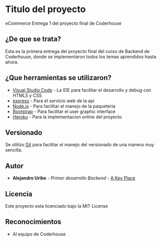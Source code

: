# Titulo del proyecto

eCommerce Entrega 1 del proyecto final de Coderhouse

## ¿De que se trata?

Esta es la primera entrega del proyecto final del curso de Backend de Coderhouse, donde se implementaron todos los temas aprendidos hasta ahora.

## ¿Que herramientas se utilizaron?

* [Visual Studio Code](https://code.visualstudio.com/) - La IDE para facilitar el desarrollo y debug con HTML5 y CSS
* [express](https://expressjs.com/es/) - Para el servicio web de la api
* [Node.js](https://nodejs.org/es/) - Para facilitar el manejo de la paqueteria
* [Bootstrap](https://getbootstrap.com/) - Para facilitar el user graphic interface
* [Heroku](https://heroku.com/) - Para la implementacion online del proyecto

## Versionado

Se utilizo [Git](https://git-scm.com/) para facilitar el manejo del versionado de una manera muy sencilla.

## Autor

* **Alejandro Uribe** - *Primer desarrollo Backend* - [A Key Place](https://proyecto-final-1-coderhouse.herokuapp.com)

## Licencia

Este proyecto esta licenciado bajo la MIT License

## Reconocimientos

* Al equipo de Coderhouse

